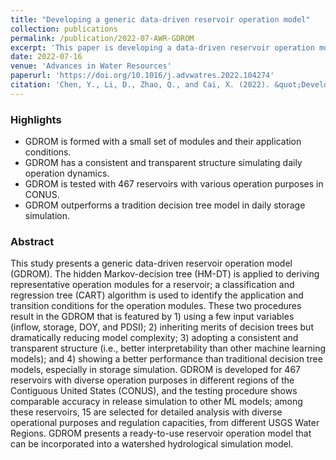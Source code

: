 ```yaml
---
title: "Developing a generic data-driven reservoir operation model"
collection: publications
permalink: /publication/2022-07-AWR-GDROM
excerpt: 'This paper is developing a data-driven reservoir operation model to empirically extract daily release policies.'
date: 2022-07-16
venue: 'Advances in Water Resources'
paperurl: 'https://doi.org/10.1016/j.advwatres.2022.104274'
citation: 'Chen, Y., Li, D., Zhao, Q., and Cai, X. (2022). &quot;Developing a generic data-driven reservoir operation model.&quot; <i>Advances in Water Resources</i>. 167.'
---
```


### Highlights
* GDROM is formed with a small set of modules and their application conditions.
* GDROM has a consistent and transparent structure simulating daily operation dynamics.
* GDROM is tested with 467 reservoirs with various operation purposes in CONUS.
* GDROM outperforms a tradition decision tree model in daily storage simulation.

### Abstract

This study presents a generic data-driven reservoir operation model (GDROM). The hidden Markov-decision tree (HM-DT) is applied to deriving representative operation modules for a reservoir; a classification and regression tree (CART) algorithm is used to identify the application and transition conditions for the operation modules. These two procedures result in the GDROM that is featured by 1) using a few input variables (inflow, storage, DOY, and PDSI); 2) inheriting merits of decision trees but dramatically reducing model complexity; 3) adopting a consistent and transparent structure (i.e., better interpretability than other machine learning models); and 4) showing a better performance than traditional decision tree models, especially in storage simulation. GDROM is developed for 467 reservoirs with diverse operation purposes in different regions of the Contiguous United States (CONUS), and the testing procedure shows comparable accuracy in release simulation to other ML models; among these reservoirs, 15 are selected for detailed analysis with diverse operational purposes and regulation capacities, from different USGS Water Regions. GDROM presents a ready-to-use reservoir operation model that can be incorporated into a watershed hydrological simulation model.